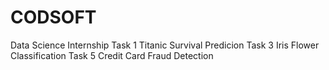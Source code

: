# CODSOFT
Data Science Internship
Task 1 Titanic Survival Predicion
Task 3 Iris Flower Classification
Task 5 Credit Card Fraud Detection

